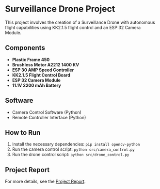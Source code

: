 # Surveillance Drone Project

This project involves the creation of a Surveillance Drone with autonomous flight capabilities using KK2.1.5 flight control and an ESP 32 Camera Module.

## Components
- **Plastic Frame 450**
- **Brushless Motor A2212 1400 KV**
- **ESP 30 AMP Speed Controller**
- **KK2.1.5 Flight Control Board**
- **ESP 32 Camera Module**
- **11.1V 2200 mAh Battery**

## Software
- Camera Control Software (Python)
- Remote Controller Interface (Python)

## How to Run
1. Install the necessary dependencies: `pip install opencv-python`
2. Run the camera control script: `python src/camera_control.py`
3. Run the drone control script: `python src/drone_control.py`

## Project Report
For more details, see the [Project Report](docs/Surveillance_Drone_Project_Report.pdf).
